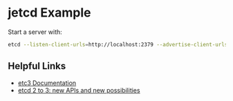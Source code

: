 # jetcd Example


Start a server with:
```bash
etcd --listen-client-urls=http://localhost:2379 --advertise-client-urls=http://localhost:2379
```

## Helpful Links
* [etc3 Documentation](https://github.com/etcd-io/etcd/blob/master/Documentation/dev-guide/interacting_v3.md)
* [etcd 2 to 3: new APIs and new possibilities](https://www.compose.com/articles/etcd2to3-new-apis-and-new-possibilities/)